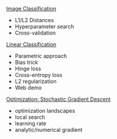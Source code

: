 
[Image Classification](./CS231n%20-%20CNN%20for%20Visual%20Recognition/ImageClassification.md)
- L1/L2 Distances
- Hyperparameter search
- Cross-validation

[Linear Classification](./CS231n%20-%20CNN%20for%20Visual%20Recognition/LinearClassification.md)
- Parametric approach
- Bias trick
- Hinge loss
- Cross-entropy loss
- L2 regularization 
- Web demo

[Optimization: Stochastic Gradient Descent](./CS231n%20-%20CNN%20for%20Visual%20Recognition/Optimization%20GDS.md)  

- optimization landscapes
- local search
- learning rate
- analytic/numerical gradient